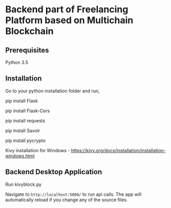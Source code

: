 # Backend part of Freelancing Platform based on Multichain Blockchain

## Prerequisites

Python 3.5

## Installation

Go to your python installation folder and run,

pip install Flask

pip install Flask-Cors

pip install requests

pip install Savoir

pip install pycrypto

Kivy installation for Windows - https://kivy.org/docs/installation/installation-windows.html

## Backend Desktop Application

Run kivyblock.py 

Navigate to `http://localhost:5000/` to run api calls. The app will automatically reload if you change any of the source files.

